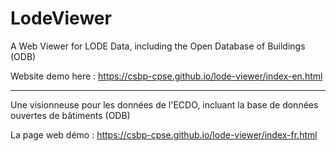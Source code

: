 # LodeViewer

A Web Viewer for LODE Data, including the Open Database of Buildings (ODB)

Website demo here : https://csbp-cpse.github.io/lode-viewer/index-en.html

---------------------------------------------------------------------

Une visionneuse pour les données de l'ECDO, incluant la base de données ouvertes de bâtiments (ODB)

La page web démo : https://csbp-cpse.github.io/lode-viewer/index-fr.html
